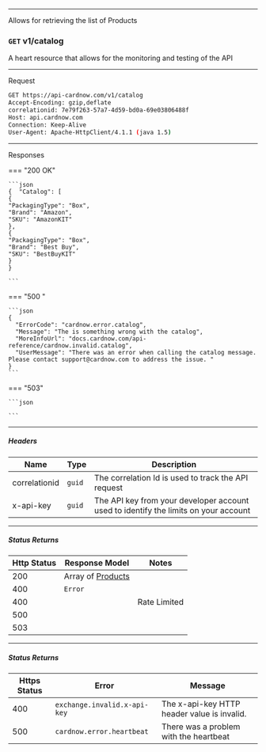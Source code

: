 ***

Allows for retrieving the list of Products

### ```GET``` v1/catalog

A heart resource that allows for the monitoring and testing of the API

***

Request

```sh
GET https://api-cardnow.com/v1/catalog
Accept-Encoding: gzip,deflate
correlationid: 7e79f263-57a7-4d59-bd0a-69e03806488f
Host: api.cardnow.com
Connection: Keep-Alive
User-Agent: Apache-HttpClient/4.1.1 (java 1.5)
```

***

Responses

=== "200 OK"

    ```json
    {  "Catalog": [
    {
    "PackagingType": "Box",
    "Brand": "Amazon",
    "SKU": "AmazonKIT"
    },
    {
    "PackagingType": "Box",
    "Brand": "Best Buy",
    "SKU": "BestBuyKIT"
    }
    }
    
    ```

=== "500 "

    ```json
    {
      "ErrorCode": "cardnow.error.catalog",
      "Message": "The is something wrong with the catalog",
      "MoreInfoUrl": "docs.cardnow.com/api-reference/cardnow.invalid.catalog",
      "UserMessage": "There was an error when calling the catalog message. Please contact support@cardnow.com to address the issue. "
    }
    ```

=== "503"
    

    ```json
    
    ```

***

##### Headers

| Name          | Type   | Description                                                  |
| ------------- | ------ | ------------------------------------------------------------ |
| correlationid | `guid` | The correlation Id is used to track the API request          |
| x-api-key     | `guid` | The API key from your developer account used to identify the limits on your account |

***

##### Status Returns

| Http Status | Response Model                                               | Notes        |
| ----------- | ------------------------------------------------------------ | ------------ |
| 200         | Array of [Products](https://docs.cardnow.com/api-reference/models/#product) |              |
| 400         | `Error`                                                      |              |
| 400         |                                                              | Rate Limited |
| 500         |                                                              |              |
| 503         |                                                              |              |

***

##### Status Returns

| Https Status | Error                        | Message                                     |
| ------------ | ---------------------------- | ------------------------------------------- |
| 400          | `exchange.invalid.x-api-key` | The x-api-key HTTP header value is invalid. |
| 500          | `cardnow.error.heartbeat`    | There was a problem with the heartbeat      |